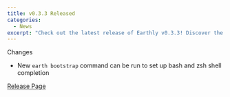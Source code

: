 ```yaml
---
title: v0.3.3 Released
categories:
  - News
excerpt: "Check out the latest release of Earthly v0.3.3! Discover the new `earth bootstrap` command that simplifies setting up shell completion for bash and zsh. Don't miss out on this exciting update!"
---
```


Changes

- New `earth bootstrap` command can be run to set up bash and zsh shell completion

[Release Page](https://github.com/earthly/earthly/releases/tag/v0.3.3)
